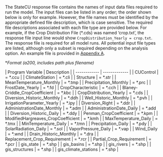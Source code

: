 The StateCU response file contains the names of input data files required to run the model. The input files
can be listed in any order; the order shown below is only for example. However, the file names must be
identified by the appropriate defined file description, which is case sensitive. The required file descriptions
associated with each file type are provided below. For example, if the Crop Distribution File (\*.cds) was
named ‘crop.txt’, the response file input line would show `CropDistribution_Yearly = crop.txt`. The
response file is required for all model runs. All potential input file types are listed, although only a subset is
required depending on the analysis option. An example file is provided in [Appendix A](../AppendixA/A1.md). 

**Format (a200, includes path plus filename)*

 | Program Variable | Description |
    | ------------ | ------------- |
    | CUControl | = *.ccu |
    | ClimateStation | = *.cli |
	| Structure | = *.str |
	| MeanTemperature_Monthly | = *.tmp |
	| Precipitation_Monthly | = *.prc |
	| FrostDate_Yearly | = *.fd |
	| CropCharacteristic | = *.cch |
	| Blaney-Criddle_CropCoefficient | = *.kbc |
	| CropDistribution_Yearly | = *.cds |
	| Diversion_Historic_Monthly | = *.ddh |
	| Well_Historic_Monthly | = *.pvh |
	| IrrigationParameter_Yearly | = *.ipy |
	| Diversion_Right | = *.ddr |
	| AdministrationDate_Monthly | = *.adm |
	| AdministrationDate_Daily | = *.add |
	| Diversion_Historic_Daily | = *.ddy |
	| Penman_CropCoefficient | = *.kpm |
	| ModifiedHargreaves_CropCoefficient | = *.kmh |
	| MaxTemperature_Daily | = *.tmx |
	| MinTemperature_Daily | = *.tmn |
	| Precipitation_Daily | = *.pdy |
	| SolarRadiation_Daily | = *.sol |
	| VaporPressure_Daily | = *.vap |
	| Wind_Daily | = *.wnd |
	| Drain_Historic_Monthly | = *.dra |
	| Replacement_Crop_Requirement | = *.rcr |
	| Partial_Crop_Requirement | = *.pcr |
	| gis_state | = *.shp |
	| gis_basins | = *.shp |
	| gis_rivers | = *.shp |
	| gis_structures | = *.shp |
	| gis_climate_stations | = *.shp |